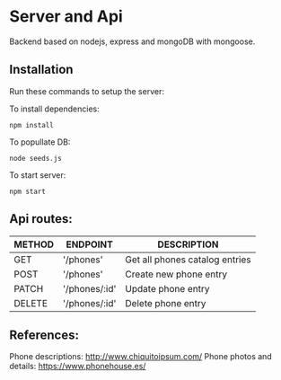 # Server and Api
Backend based on nodejs, express and mongoDB with mongoose.

## Installation

Run these commands to setup the server:

To install dependencies:
```zhs
npm install
```

To popullate DB:
```zhs
node seeds.js
```

To start server:
```zhs
npm start
```

## Api routes:

| METHOD | ENDPOINT | DESCRIPTION |
---------|----------|-------------|
| GET | '/phones' | Get all phones catalog entries |
| POST | '/phones' | Create new phone entry |
| PATCH | '/phones/:id' | Update phone entry |
| DELETE | '/phones/:id' | Delete phone entry |


## References: 

Phone descriptions: http://www.chiquitoipsum.com/
Phone photos and details: https://www.phonehouse.es/

